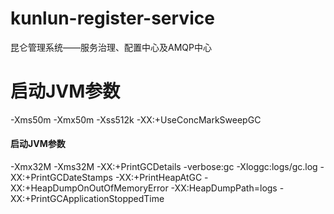 # kunlun-register-service

昆仑管理系统——服务治理、配置中心及AMQP中心

# 启动JVM参数
-Xms50m -Xmx50m -Xss512k -XX:+UseConcMarkSweepGC

#### 启动JVM参数
-Xmx32M -Xms32M -XX:+PrintGCDetails -verbose:gc -Xloggc:logs/gc.log -XX:+PrintGCDateStamps -XX:+PrintHeapAtGC -XX:+HeapDumpOnOutOfMemoryError -XX:HeapDumpPath=logs -XX:+PrintGCApplicationStoppedTime